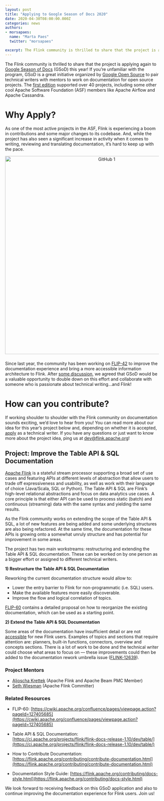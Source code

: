 ```yaml
---
layout: post
title: "Applying to Google Season of Docs 2020"
date: 2020-04-30T08:00:00.000Z
categories: news
authors:
- morsapaes:
  name: "Marta Paes"
  twitter: "morsapaes"

excerpt: The Flink community is thrilled to share that the project is applying again to Google Season of Docs (GSoD) this year! If you’re unfamiliar with the program, GSoD is a great initiative organized by Google Open Source to pair technical writers with mentors to work on documentation for open source projects. Does working shoulder to shoulder with the Flink community on documentation sound exciting? We’d love to hear from you!
---
```


The Flink community is thrilled to share that the project is applying again to [Google Season of Docs](https://developers.google.com/season-of-docs/) (GSoD) this year! If you’re unfamiliar with the program, GSoD is a great initiative organized by [Google Open Source](https://opensource.google.com/) to pair technical writers with mentors to work on documentation for open source projects. The [first edition](https://developers.google.com/season-of-docs/docs/2019/participants) supported over 40 projects, including some other cool Apache Software Foundation (ASF) members like Apache Airflow and Apache Cassandra.

# Why Apply?

As one of the most active projects in the ASF, Flink is experiencing a boom in contributions and some major changes to its codebase. And, while the project has also seen a significant increase in activity when it comes to writing, reviewing and translating documentation, it’s hard to keep up with the pace.

<center>
	<img src="{{ site.baseurl }}/img/blog/2020-04-30-season-of-docs/2020-04-30-season-of-docs_1.png" width="650px" alt="GitHub 1"/>
</center>

<div style="line-height:60%;">
    <br>
</div>

Since last year, the community has been working on [FLIP-42](https://cwiki.apache.org/confluence/display/FLINK/FLIP-42%3A+Rework+Flink+Documentation) to improve the documentation experience and bring a more accessible information architecture to Flink. After [some discussion](https://www.mail-archive.com/dev@flink.apache.org/msg36987.html), we agreed that GSoD would be a valuable opportunity to double down on this effort and collaborate with someone who is passionate about technical writing...and Flink!

# How can you contribute?

If working shoulder to shoulder with the Flink community on documentation sounds exciting, we’d love to hear from you! You can read more about our idea for this year’s project below and, depending on whether it is accepted, [apply](https://developers.google.com/season-of-docs/docs/tech-writer-guide) as a technical writer. If you have any questions or just want to know more about the project idea, ping us at [dev@flink.apache.org](https://flink.apache.org/community.html#mailing-lists)!

## Project: Improve the Table API & SQL Documentation

[Apache Flink](https://flink.apache.org/) is a stateful stream processor supporting a broad set of use cases and featuring APIs at different levels of abstraction that allow users to trade off expressiveness and usability, as well as work with their language of choice (Java/Scala, SQL or Python). The Table API & SQL are Flink’s high-level relational abstractions and focus on data analytics use cases. A core principle is that either API can be used to process static (batch) and continuous (streaming) data with the same syntax and yielding the same results.

As the Flink community works on extending the scope of the Table API & SQL, a lot of new features are being added and some underlying structures are also being refactored. At the same time, the documentation for these APIs is growing onto a somewhat unruly structure and has potential for improvement in some areas. 

The project has two main workstreams: restructuring and extending the Table API & SQL documentation. These can be worked on by one person as a bigger effort or assigned to different technical writers.

**1) Restructure the Table API & SQL Documentation**

Reworking the current documentation structure would allow to:

* Lower the entry barrier to Flink for non-programmatic (i.e. SQL) users.
* Make the available features more easily discoverable.
* Improve the flow and logical correlation of topics.

[FLIP-60](https://cwiki.apache.org/confluence/pages/viewpage.action?pageId=127405685) contains a detailed proposal on how to reorganize the existing documentation, which can be used as a starting point.


**2) Extend the Table API & SQL Documentation**

Some areas of the documentation have insufficient detail or are not [accessible](https://flink.apache.org/contributing/docs-style.html#general-guiding-principles) for new Flink users. Examples of topics and sections that require attention are: planners, built-in functions, connectors, overview and concepts sections. There is a lot of work to be done and the technical writer could choose what areas to focus on — these improvements could then be added to the documentation rework umbrella issue ([FLINK-12639](https://issues.apache.org/jira/browse/FLINK-12639)).

### Project Mentors 

* [Aljoscha Krettek](https://twitter.com/aljoscha) (Apache Flink and Apache Beam PMC Member)
* [Seth Wiesman](https://twitter.com/sjwiesman) (Apache Flink Committer)

### Related Resources

* FLIP-60: [https://cwiki.apache.org/confluence/pages/viewpage.action?pageId=127405685](https://cwiki.apache.org/confluence/pages/viewpage.action?pageId=127405685)

* Table API & SQL Documentation: [https://ci.apache.org/projects/flink/flink-docs-release-1.10/dev/table/](https://ci.apache.org/projects/flink/flink-docs-release-1.10/dev/table/)

* How to Contribute Documentation: [https://flink.apache.org/contributing/contribute-documentation.html](https://flink.apache.org/contributing/contribute-documentation.html)

* Documentation Style Guide: [https://flink.apache.org/contributing/docs-style.html](https://flink.apache.org/contributing/docs-style.html)

We look forward to receiving feedback on this GSoD application and also to continue improving the documentation experience for Flink users. Join us!
